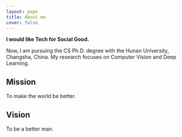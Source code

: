 ```yaml
---
layout: page
title: About me
cover: false
---
```


**I would like Tech for Social Good.**

Now, I am pursuing the CS Ph.D. degree with the Hunan University, Changsha, China. My research focuses on Computer Vision and Deep Learning.

## Mission
To make the world be better.

## Vision
To be a better man.


